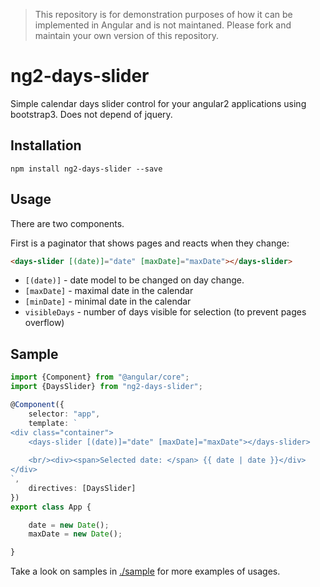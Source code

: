 > This repository is for demonstration purposes of how it can be implemented in Angular and is not maintaned. Please fork and maintain your own version of this repository.

# ng2-days-slider

Simple calendar days slider control for your angular2 applications using bootstrap3.
Does not depend of jquery.

## Installation

`npm install ng2-days-slider --save`

## Usage

There are two components.

First is a paginator that shows pages and reacts when they change:

```html
<days-slider [(date)]="date" [maxDate]="maxDate"></days-slider>
```

* `[(date)]` - date model to be changed on day change.
* `[maxDate]` - maximal date in the calendar
* `[minDate]` - minimal date in the calendar
* `visibleDays` - number of days visible for selection (to prevent pages overflow)

## Sample

```typescript
import {Component} from "@angular/core";
import {DaysSlider} from "ng2-days-slider";

@Component({
    selector: "app",
    template: `
<div class="container">
    <days-slider [(date)]="date" [maxDate]="maxDate"></days-slider>
    
    <br/><div><span>Selected date: </span> {{ date | date }}</div>
</div>
`,
    directives: [DaysSlider]
})
export class App {

    date = new Date();
    maxDate = new Date();

}
```

Take a look on samples in [./sample](https://github.com/pleerock/ng2-days-slider/tree/master/sample) for more examples of
usages.
